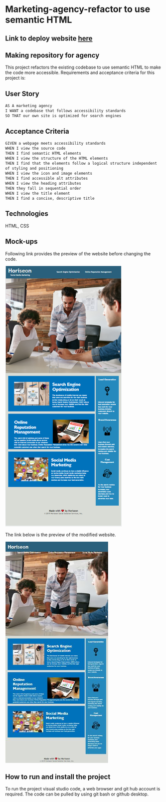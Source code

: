 # Marketing-agency-refactor to use semantic HTML

## Link to deploy website [here](https://smeea-2018.github.io/Marketing-agency-refactor/)

## Making repository for agency

This project refactors the existing codebase to use semantic HTML to make the code more accessible. Requirements and acceptance criteria for this project is:

## User Story

```
AS A marketing agency
I WANT a codebase that follows accessibility standards
SO THAT our own site is optimized for search engines
```

## Acceptance Criteria

```
GIVEN a webpage meets accessibility standards
WHEN I view the source code
THEN I find semantic HTML elements
WHEN I view the structure of the HTML elements
THEN I find that the elements follow a logical structure independent of styling and positioning
WHEN I view the icon and image elements
THEN I find accessible alt attributes
WHEN I view the heading attributes
THEN they fall in sequential order
WHEN I view the title element
THEN I find a concise, descriptive title
```

## Technologies

HTML, CSS

## Mock-ups

Following link provides the preview of the website before changing the code.

![The Horiseon webpage includes a navigation bar, a header image, and cards with text and images at the bottom of the page.](./assets/images/mra%20screenshot%20after%20refactoring.png)

The link below is the preview of the modified website.

![The modified Horiseon webpage a header with navigation bar, image, cards with text and footer](./assets/images/mrascreenshotafterrefactoringi.JPG)

## How to run and install the project

To run the project visual studio code, a web browser and git hub account is required. The code can be pulled by using git bash or github desktop.
